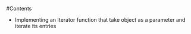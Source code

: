 #Contents
- Implementing an Iterator function that take object as a parameter and iterate its entries